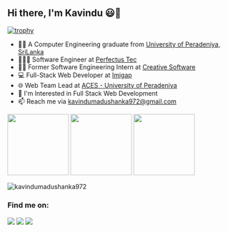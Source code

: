## Hi there, I'm Kavindu 😃👋

[![trophy](https://github-profile-trophy.vercel.app/?username=kavindumadushanka972&theme=juicyfresh&title=MultiLanguage,Repositories,Commits,PullRequest,Stars,Followers&no-frame=true)](https://github-profile-trophy.vercel.app/?username=kavindumadushanka972&theme=juicyfresh)

- 👨‍🎓 A Computer Engineering graduate from [University of Peradeniya, SriLanka](https://www.pdn.ac.lk)
- 👨🏻‍💻 Software Engineer at [Perfectus Tec](https://perfectustec.com)
- 👨‍💻 Former Software Engineering Intern at [Creative Software](https://www.creativesoftware.com)
- 💻 Full-Stack Web Developer at [Imigap](https://imigap.com)
- 🌐 Web Team Lead at [ACES - University of Peradeniya](https://aces.ce.pdn.ac.lk)
- 🌱 I'm Interested in Full Stack Web Development
- 📫 Reach me via [kavindumadushanka972@gmail.com](mailto:kavindumadushanka972@gmail.com)


<img height="137px" src="https://github-readme-stats-sigma-five.vercel.app/api?username=kavindumadushanka972&hide_title=true&hide_border=true&show_icons=true&include_all_commits=true&count_private=true&line_height=21&theme=dark" />

<img height="137px" src="https://github-readme-stats-sigma-five.vercel.app/api/top-langs/?username=kavindumadushanka972&hide_title=true&hide_border=true&layout=compact&langs_count=10&theme=dark" />

<img height="137px" src="https://github-readme-stats.vercel.app/api/top-langs/?username=kavindumadushanka972&hide_title=true&hide_border=true&layout=compact&langs_count=10&theme=dark" />


<p><img align="center" src="https://github-readme-streak-stats.herokuapp.com/?user=kavindumadushanka972&hide_title=true&hide_border=true&show_icons=true&layout=compact&theme=dark" alt="kavindumadushanka972" /></p>

<h3 align = "justify">Find me on:</h3>

<a href = "https://www.linkedin.com/in/kavindu-madushanka" target="_blank"><span style = "vertical-align:middle"><img src="https://img.icons8.com/color/48/000000/linkedin.png"/></a>
<a href = "https://www.facebook.com/kavindu.madushanka.75/" target="_blank"><span style = "vertical-align:middle">
<img src="https://img.icons8.com/color/48/000000/facebook-new.png"/></a>
<a href = "https://www.instagram.com/i.am.kavindu/" target="_blank"><span style = "vertical-align:middle">
<img src="https://img.icons8.com/color/48/000000/instagram-new.png"/></a>



